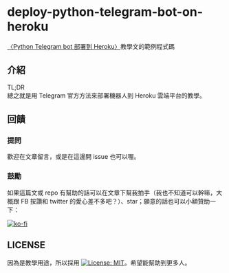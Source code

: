 # deploy-python-telegram-bot-on-heroku
[〈Python Telegram bot 部署到 Heroku〉](https://medium.com/@hms5232/python-telegram-bot-%E9%83%A8%E7%BD%B2%E5%88%B0-heroku-7cd620866b3e)教學文的範例程式碼  

## 介紹
TL;DR  
總之就是用 Telegram 官方方法來部署機器人到 Heroku 雲端平台的教學。

## 回饋
### 提問
歡迎在文章留言，或是在這邊開 issue 也可以喔。

### 鼓勵
如果這篇文或 repo 有幫助的話可以在文章下幫我拍手（我也不知道可以幹嘛，大概跟 FB 按讚和 twitter 的愛心差不多吧？）、star；願意的話也可以小額贊助一下：  
  
[![ko-fi](https://www.ko-fi.com/img/githubbutton_sm.svg)](https://ko-fi.com/P5P825TZ2)

## LICENSE
因為是教學用途，所以採用 [![License: MIT](https://img.shields.io/badge/License-MIT-yellow.svg)](https://github.com/hms5232/deploy-python-telegram-bot-on-heroku/blob/master/LICENSE)。希望能幫助到更多人。
